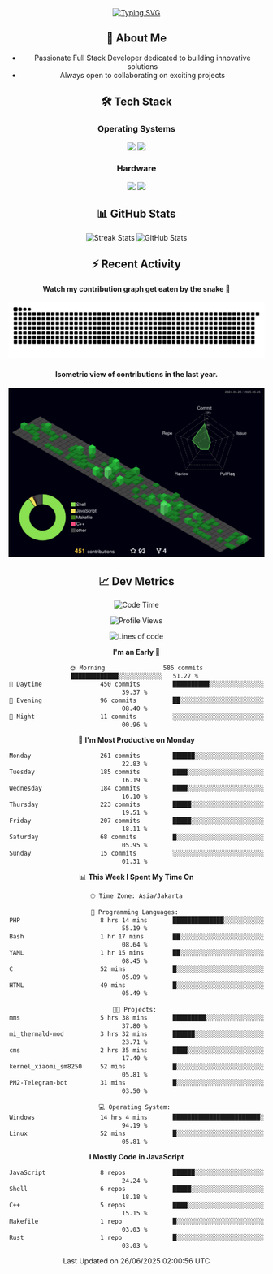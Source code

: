 <div align="center" style="max-width: 900px; margin: auto;">
<a href="https://github.com/thunderkex">
  <img src="https://readme-typing-svg.herokuapp.com?font=Fira+Code&pause=1000&center=true&vCenter=true&width=435&lines=Ha+ha!+I+am+here!;Told+you+a+storm+was+coming!" alt="Typing SVG" />
</a>

## 👋 About Me
- Passionate Full Stack Developer dedicated to building innovative solutions
- Always open to collaborating on exciting projects

## 🛠️ Tech Stack
### Operating Systems
<a href="#"><img src="https://img.shields.io/badge/Linux-FCC624?style=flat&logo=linux&logoColor=black"></a>
<a href="#"><img src="https://img.shields.io/badge/Windows-0078D6?style=flat&logo=windows&logoColor=white"></a>

### Hardware
<a href="#"><img src="https://img.shields.io/badge/Raspberry%20Pi-C51A4A?style=flat&logo=raspberrypi&logoColor=white"></a>
<a href="#"><img src="https://img.shields.io/badge/Arduino-00979D?style=flat&logo=Arduino&logoColor=white"></a>

## 📊 GitHub Stats
<div align="center">
  <img src="https://streak-stats.demolab.com?user=thunderkex&theme=tokyonight-duo&border_radius=20" alt="Streak Stats" />
  <img src="https://github-readme-stats.vercel.app/api?username=thunderkex&show_icons=true&theme=tokyonight&border_radius=20" alt="GitHub Stats" />
</div>

## ⚡ Recent Activity
<h4>Watch my contribution graph get eaten by the snake 🐍</h4>
<img width="600em" alt="thunderkex's Github commit snake" src="https://raw.githubusercontent.com/thunderkex/thunderkex/output/grid-snake-ov.svg" />

<h4>Isometric view of contributions in the last year.</h4>
<a href="./profile-3d-contrib/profile-night-green.svg">
	<img width="600em" src="./profile-3d-contrib/profile-night-green.svg">
</a>

## 📈 Dev Metrics
<!--START_SECTION:waka-->
![Code Time](http://img.shields.io/badge/Code%20Time-1%2C348%20hrs%2031%20mins-blue)

![Profile Views](http://img.shields.io/badge/Profile%20Views-0-blue)

![Lines of code](https://img.shields.io/badge/From%20Hello%20World%20I%27ve%20Written-3.4%20million%20lines%20of%20code-blue)

**I'm an Early 🐤** 

```text
🌞 Morning                586 commits         █████████████░░░░░░░░░░░░   51.27 % 
🌆 Daytime                450 commits         ██████████░░░░░░░░░░░░░░░   39.37 % 
🌃 Evening                96 commits          ██░░░░░░░░░░░░░░░░░░░░░░░   08.40 % 
🌙 Night                  11 commits          ░░░░░░░░░░░░░░░░░░░░░░░░░   00.96 % 
```
📅 **I'm Most Productive on Monday** 

```text
Monday                   261 commits         ██████░░░░░░░░░░░░░░░░░░░   22.83 % 
Tuesday                  185 commits         ████░░░░░░░░░░░░░░░░░░░░░   16.19 % 
Wednesday                184 commits         ████░░░░░░░░░░░░░░░░░░░░░   16.10 % 
Thursday                 223 commits         █████░░░░░░░░░░░░░░░░░░░░   19.51 % 
Friday                   207 commits         █████░░░░░░░░░░░░░░░░░░░░   18.11 % 
Saturday                 68 commits          █░░░░░░░░░░░░░░░░░░░░░░░░   05.95 % 
Sunday                   15 commits          ░░░░░░░░░░░░░░░░░░░░░░░░░   01.31 % 
```


📊 **This Week I Spent My Time On** 

```text
🕑︎ Time Zone: Asia/Jakarta

💬 Programming Languages: 
PHP                      8 hrs 14 mins       ██████████████░░░░░░░░░░░   55.19 % 
Bash                     1 hr 17 mins        ██░░░░░░░░░░░░░░░░░░░░░░░   08.64 % 
YAML                     1 hr 15 mins        ██░░░░░░░░░░░░░░░░░░░░░░░   08.45 % 
C                        52 mins             █░░░░░░░░░░░░░░░░░░░░░░░░   05.89 % 
HTML                     49 mins             █░░░░░░░░░░░░░░░░░░░░░░░░   05.49 % 

🐱‍💻 Projects: 
mms                      5 hrs 38 mins       █████████░░░░░░░░░░░░░░░░   37.80 % 
mi_thermald-mod          3 hrs 32 mins       ██████░░░░░░░░░░░░░░░░░░░   23.71 % 
cms                      2 hrs 35 mins       ████░░░░░░░░░░░░░░░░░░░░░   17.40 % 
kernel_xiaomi_sm8250     52 mins             █░░░░░░░░░░░░░░░░░░░░░░░░   05.81 % 
PM2-Telegram-bot         31 mins             █░░░░░░░░░░░░░░░░░░░░░░░░   03.50 % 

💻 Operating System: 
Windows                  14 hrs 4 mins       ████████████████████████░   94.19 % 
Linux                    52 mins             █░░░░░░░░░░░░░░░░░░░░░░░░   05.81 % 
```

**I Mostly Code in JavaScript** 

```text
JavaScript               8 repos             ██████░░░░░░░░░░░░░░░░░░░   24.24 % 
Shell                    6 repos             █████░░░░░░░░░░░░░░░░░░░░   18.18 % 
C++                      5 repos             ████░░░░░░░░░░░░░░░░░░░░░   15.15 % 
Makefile                 1 repo              █░░░░░░░░░░░░░░░░░░░░░░░░   03.03 % 
Rust                     1 repo              █░░░░░░░░░░░░░░░░░░░░░░░░   03.03 % 
```




 Last Updated on 26/06/2025 02:00:56 UTC
<!--END_SECTION:waka-->
</div>
